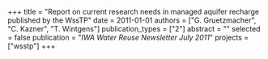 +++
title = "Report on current research needs in managed aquifer recharge published by the WssTP"
date = 2011-01-01
authors = ["G. Gruetzmacher", "C. Kazner", "T. Wintgens"]
publication_types = ["2"]
abstract = ""
selected = false
publication = "*IWA Water Reuse Newsletter July 2011*"
projects = ["wsstp"]
+++

